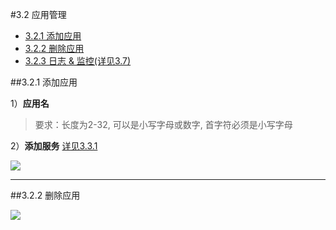 #3.2 应用管理
- [3.2.1 添加应用](#jump1)
- [3.2.2 删除应用](#jump2)
- [3.2.3 日志 & 监控(详见3.7)](ri-zhi-jian-kong.md "日志 & 监控(详见3.7)")

##<span id="jump1">3.2.1 添加应用</span>

1）**应用名**
>要求：长度为2-32, 可以是小写字母或数字, 首字符必须是小写字母

2）**添加服务** [详见3.3.1](fu-wu-guan-li.md "详见3.3.1")
    
![](https://github.com/kirk-enterprise/kirk-docs/blob/master/yong-hu-zhi-nan/media/yingyongguanli-tianjiayingyong.png?raw=true)

***
##<span id="jump2">3.2.2 删除应用</span>

![](https://github.com/kirk-enterprise/kirk-docs/blob/master/yong-hu-zhi-nan/media/yingyongguanli-shanchuyingyong.gif?raw=true)



